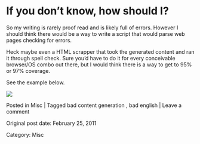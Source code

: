 # If you don’t know, how should I?

So my writing is rarely proof read and is likely full of errors. However I
should think there would be a way to write a script that would parse web pages
checking for errors.

Heck maybe even a HTML scrapper that took the generated content and ran it
through spell check. Sure you’d have to do it for every conceivable browser/OS
combo out there, but I would think there is a way to get to 95% or 97%
coverage.

See the example below.

![](/images/questionmarks.png)

Posted in Misc | Tagged bad content generation , bad english | Leave a comment 


Original post date: February 25, 2011

Category: Misc